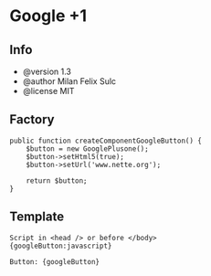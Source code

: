 # Google +1

## Info

* @version 1.3
* @author Milan Felix Sulc
* @license MIT

## Factory

    public function createComponentGoogleButton() {
        $button = new GooglePlusone();
        $button->setHtml5(true);
        $button->setUrl('www.nette.org');

        return $button;
    }


## Template

    Script in <head /> or before </body>
    {googleButton:javascript}

    Button: {googleButton}